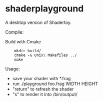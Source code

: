 # shaderplayground

A desktop version of Shadertoy.

Compile:

Build with Cmake
```
    mkdir build/
    cmake -G Unix\ Makefiles ../
    make
```

Usage:

- save your shader with *.frag
- run ./playground foo.frag WIDTH HEIGHT
- "return" to refresh the shader
- "s" to render it into /bin/output/